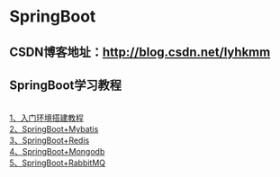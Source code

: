 # SpringBoot
## CSDN博客地址：http://blog.csdn.net/lyhkmm
## SpringBoot学习教程
<br> [1、入门环境搭建教程](http://blog.csdn.net/lyhkmm/article/details/78260983)
<br> [2、SpringBoot+Mybatis](http://blog.csdn.net/lyhkmm/article/details/78270538)
<br> [3、SpringBoot+Redis](http://blog.csdn.net/lyhkmm/article/details/78501232)
<br> [4、SpringBoot+Mongodb](http://blog.csdn.net/lyhkmm/article/details/78753921)
<br> [5、SpringBoot+RabbitMQ](http://blog.csdn.net/lyhkmm/article/details/78772919)
